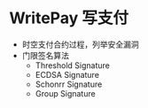 # WritePay 写支付

+ 时空支付合约过程，列举安全漏洞
+ 门限签名算法 
  + Threshold Signature
  + ECDSA Signature
  + Schonrr Signature
  + Group Signature
